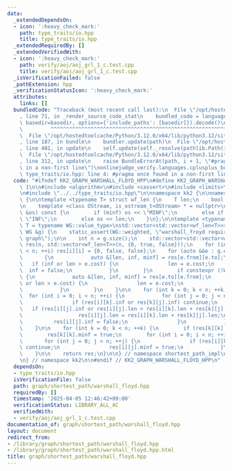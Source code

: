 ```yaml
---
data:
  _extendedDependsOn:
  - icon: ':heavy_check_mark:'
    path: type_traits/io.hpp
    title: type_traits/io.hpp
  _extendedRequiredBy: []
  _extendedVerifiedWith:
  - icon: ':heavy_check_mark:'
    path: verify/aoj/aoj_grl_1_c.test.cpp
    title: verify/aoj/aoj_grl_1_c.test.cpp
  _isVerificationFailed: false
  _pathExtension: hpp
  _verificationStatusIcon: ':heavy_check_mark:'
  attributes:
    links: []
  bundledCode: "Traceback (most recent call last):\n  File \"/opt/hostedtoolcache/Python/3.12.0/x64/lib/python3.12/site-packages/onlinejudge_verify/documentation/build.py\"\
    , line 71, in _render_source_code_stat\n    bundled_code = language.bundle(stat.path,\
    \ basedir=basedir, options={'include_paths': [basedir]}).decode()\n          \
    \         ^^^^^^^^^^^^^^^^^^^^^^^^^^^^^^^^^^^^^^^^^^^^^^^^^^^^^^^^^^^^^^^^^^^^^^^^^^^^^^^^^\n\
    \  File \"/opt/hostedtoolcache/Python/3.12.0/x64/lib/python3.12/site-packages/onlinejudge_verify/languages/cplusplus.py\"\
    , line 187, in bundle\n    bundler.update(path)\n  File \"/opt/hostedtoolcache/Python/3.12.0/x64/lib/python3.12/site-packages/onlinejudge_verify/languages/cplusplus_bundle.py\"\
    , line 401, in update\n    self.update(self._resolve(pathlib.Path(included), included_from=path))\n\
    \  File \"/opt/hostedtoolcache/Python/3.12.0/x64/lib/python3.12/site-packages/onlinejudge_verify/languages/cplusplus_bundle.py\"\
    , line 312, in update\n    raise BundleErrorAt(path, i + 1, \"#pragma once found\
    \ in a non-first line\")\nonlinejudge_verify.languages.cplusplus_bundle.BundleErrorAt:\
    \ type_traits/io.hpp: line 4: #pragma once found in a non-first line\n"
  code: "#ifndef KK2_GRAPH_WARSHALL_FLOYD_HPP\n#define KK2_GRAPH_WARSHALL_FLOYD_HPP\
    \ 1\n\n#include <algorithm>\n#include <cassert>\n#include <limits>\n#include <vector>\n\
    \n#include \"../../type_traits/io.hpp\"\n\nnamespace kk2 {\n\nnamespace shortest_path_impl\
    \ {\n\ntemplate <typename T> struct wf_len {\n    T len;\n    bool inf, minf;\n\
    \n    template <class OStream, is_ostream_t<OStream> * = nullptr>\n    void debug_output(OStream\
    \ &os) const {\n        if (minf) os << \"MINF\";\n        else if (inf) os <<\
    \ \"INF\";\n        else os << len;\n    }\n};\n\ntemplate <typename WG, typename\
    \ T = typename WG::value_type>\nstd::vector<std::vector<wf_len<T>>> warshall_froyd(const\
    \ WG &g) {\n    static_assert(WG::weighted, \"warshall_froyd requires weighted\
    \ graph\");\n\n    int n = g.size();\n    std::vector<std::vector<wf_len<T>>>\
    \ res(n, std::vector<wf_len<T>>(n, {0, true, false}));\n    for (int i = 0; i\
    \ < n; ++i) res[i][i] = {0, false, false};\n    for (auto &&e : g.edges) {\n \
    \       {\n            auto &[len, inf, minf] = res[e.from][e.to];\n         \
    \   if (inf or len > e.cost) {\n                len = e.cost;\n              \
    \  inf = false;\n            }\n        }\n        if constexpr (!WG::directed)\
    \ {\n            auto &[len, inf, minf] = res[e.to][e.from];\n            if (inf\
    \ or len > e.cost) {\n                len = e.cost;\n                inf = false;\n\
    \            }\n        }\n    }\n\n    for (int k = 0; k < n; ++k) {\n      \
    \  for (int i = 0; i < n; ++i) {\n            for (int j = 0; j < n; ++j) {\n\
    \                if (res[i][k].inf or res[k][j].inf) continue;\n             \
    \   if (res[i][j].inf or res[i][j].len > res[i][k].len + res[k][j].len) {\n  \
    \                  res[i][j].len = res[i][k].len + res[k][j].len;\n          \
    \          res[i][j].inf = false;\n                }\n            }\n        }\n\
    \    }\n\n    for (int k = 0; k < n; ++k) {\n        if (res[k][k].len >= 0) continue;\n\
    \        res[k][k].minf = true;\n        for (int i = 0; i < n; ++i) {\n     \
    \       for (int j = 0; j < n; ++j) {\n                if (res[i][k].inf or res[k][j].inf)\
    \ continue;\n                res[i][j].minf = true;\n            }\n        }\n\
    \    }\n\n    return res;\n}\n\n} // namespace shortest_path_impl\n\nusing shortest_path_impl::warshall_froyd;\n\
    \n} // namespace kk2\n\n#endif // KK2_GRAPH_WARSHALL_FLOYD_HPP\n"
  dependsOn:
  - type_traits/io.hpp
  isVerificationFile: false
  path: graph/shortest_path/warshall_floyd.hpp
  requiredBy: []
  timestamp: '2025-04-05 12:46:42+09:00'
  verificationStatus: LIBRARY_ALL_AC
  verifiedWith:
  - verify/aoj/aoj_grl_1_c.test.cpp
documentation_of: graph/shortest_path/warshall_floyd.hpp
layout: document
redirect_from:
- /library/graph/shortest_path/warshall_floyd.hpp
- /library/graph/shortest_path/warshall_floyd.hpp.html
title: graph/shortest_path/warshall_floyd.hpp
---
```

